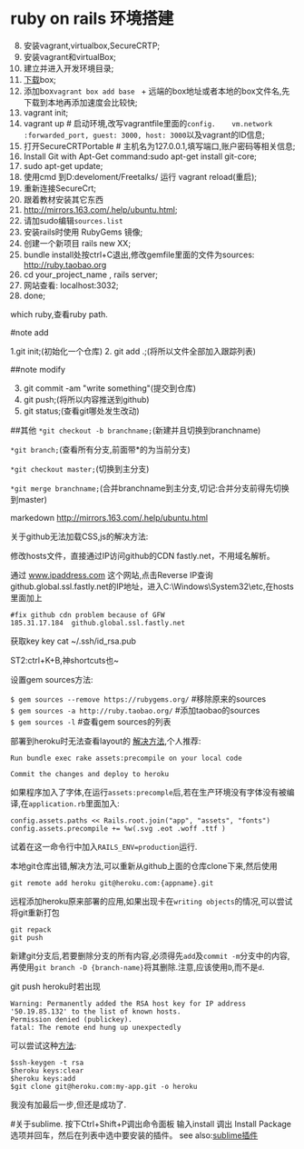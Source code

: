# ruby on rails 环境搭建

8.  安装vagrant,virtualbox,SecureCRTP;
8.  安装vagrant和virtualBox;
8.  建立并进入开发环境目录;
8.  [下载](http://www.vagrantbox.es/)box;
8.  添加box`vagrant box add base ` + 远端的box地址或者本地的box文件名,先下载到本地再添加速度会比较快;
8.  vagrant init;
8.  vagrant up  # 启动环境,改写vagrantfile里面的`config.    vm.network :forwarded_port, guest: 3000, host: 3000`以及vagrant的ID信息;
8.  打开SecureCRTPortable # 主机名为127.0.0.1,填写端口,账户密码等相关信息;
8.  Install Git with Apt-Get command:sudo apt-get install git-core;
8.  sudo apt-get update;
8.  使用cmd 到D:develoment/Freetalks/ 运行  vagrant reload(重启);
8.  重新连接SecureCrt;
8.  跟着教材安装其它东西
8.  http://mirrors.163.com/.help/ubuntu.html;
8.  请加sudo编辑`sources.list`
8.  安装rails时使用 RubyGems 镜像;
8.  创建一个新项目 rails new XX;
8.  bundle install处按ctrl+C退出,修改gemfile里面的文件为sources: http://ruby.taobao.org
8.  cd your_project_name , rails server;
8.  网站查看: localhost:3032;
8.  done;

which ruby,查看ruby path.



#note add

1.git init;(初始化一个仓库)
2. git add .;(将所以文件全部加入跟踪列表)

##note modify

3. git commit -am "write something"(提交到仓库)
4. git push;(将所以内容推送到github)
5. git status;(查看git哪处发生改动)

##其他
`*git checkout -b branchname;`(新建并且切换到branchname)

`*git branch;`(查看所有分支,前面带*的为当前分支)

`*git checkout master;`(切换到主分支)

`*git merge branchname;`(合并branchname到主分支,切记:合并分支前得先切换到master)

 markedown
 http://mirrors.163.com/.help/ubuntu.html



关于github无法加载CSS,js的解决方法:

修改hosts文件，直接通过IP访问github的CDN fastly.net，不用域名解析。

通过 www.ipaddress.com  这个网站,点击Reverse IP查询github.global.ssl.fastly.net的IP地址，进入C:\Windows\System32\etc,在hosts里面加上

	#fix github cdn problem because of GFW
	185.31.17.184  github.global.ssl.fastly.net


获取key
key  cat ~/.ssh/id_rsa.pub

ST2:ctrl+K+B,神shortcuts也~

设置gem sources方法:


`$ gem sources --remove https://rubygems.org/` #移除原来的sources<br/>
`$ gem sources -a http://ruby.taobao.org/` #添加taobao的sources<br/>
`$ gem sources -l` #查看gem sources的列表<br/>

部署到heroku时无法查看layout的
[解决方法](http://stackoverflow.com/questions/12719541/css-loading-locally-but-not-in-heroku-for-a-rails-app),个人推荐:

	Run bundle exec rake assets:precompile on your local code

	Commit the changes and deploy to heroku

如果程序加入了字体,在运行`assets:precomple`后,若在生产环境没有字体没有被编译,在`application.rb`里面加入:

	
    config.assets.paths << Rails.root.join("app", "assets", "fonts")
    config.assets.precompile += %w(.svg .eot .woff .ttf )

试着在这一命令行中加入`RAILS_ENV=production`运行.

本地git仓库出错,解决方法,可以重新从github上面的仓库clone下来,然后使用

	git remote add heroku git@heroku.com:{appname}.git

远程添加heroku原来部署的应用,如果出现卡在`writing objects`的情况,可以尝试将git重新打包

	git repack
	git push

新建git分支后,若要删除分支的所有内容,必须得先`add`及`commit -m`分支中的内容,再使用`git branch -D {branch-name}`将其删除.注意,应该使用`D`,而不是`d`.


git push heroku时若出现

	Warning: Permanently added the RSA host key for IP address '50.19.85.132' to the list of known hosts.
	Permission denied (publickey).
	fatal: The remote end hung up unexpectedly

可以尝试这种[方法](http://stackoverflow.com/questions/7305673/git-clone-fails-for-heroku-project):

	$ssh-keygen -t rsa
	$heroku keys:clear
	$heroku keys:add 
	$git clone git@heroku.com:my-app.git -o heroku

我没有加最后一步,但还是成功了.


#关于sublime.
 按下Ctrl+Shift+P调出命令面板
 输入install 调出 Install Package 选项并回车，然后在列表中选中要安装的插件。
 see also:[sublime插件](http://www.qianduan.net/essential-to-sublime-the-text-2-plugins.html)

